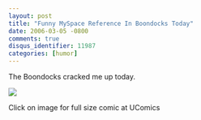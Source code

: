```yaml
---
layout: post
title: "Funny MySpace Reference In Boondocks Today"
date: 2006-03-05 -0800
comments: true
disqus_identifier: 11987
categories: [humor]
---
```

The Boondocks cracked me up today.

[![](http://haacked.com/images/BoondocksMySpace.gif)](http://www.ucomics.com/boondocks/2006/03/06/ "Boondocks 2006-03-06")

Click on image for full size comic at UComics

